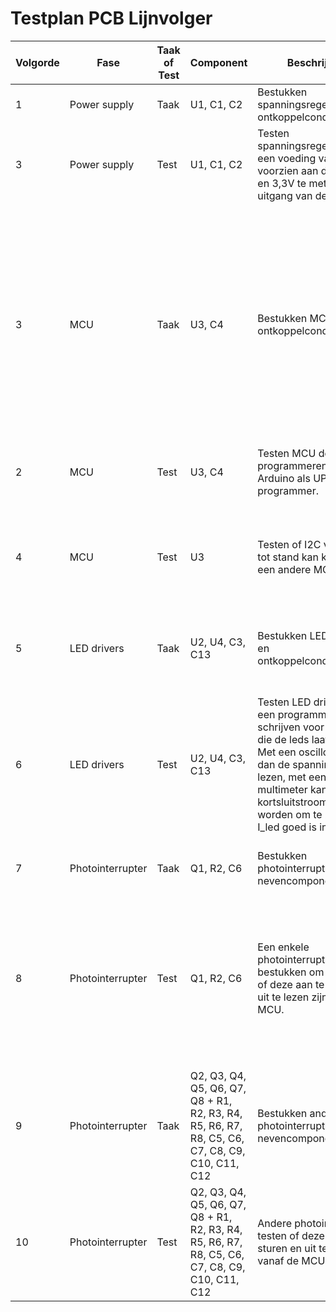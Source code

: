 # Testplan PCB Lijnvolger

| **Volgorde** | **Fase**         | **Taak of Test** | **Component**                                                | **Beschrijving**                                             | **Done, pass, fail** | **Opmerking**                                                |
| ------------ | ---------------- | ---------------- | ------------------------------------------------------------ | ------------------------------------------------------------ | -------------------- | ------------------------------------------------------------ |
| 1            | Power supply     | Taak             | U1, C1, C2                                                   | Bestukken spanningsregelaar en ontkoppelcondensatoren.       | Done                 |                                                              |
| 3            | Power supply     | Test             | U1, C1, C2                                                   | Testen spanningsregelaar door een voeding van 5V te voorzien aan de VIN pin en 3,3V te meten aan de uitgang van de regelaar. | Done                 | Zonder problemen vanaf de eerste keer gelukt                 |
| 3            | MCU              | Taak             | U3, C4                                                       | Bestukken MCU en ontkoppelcondensator.                       | Done                 | Het bestukken van de MCU ging niet goed bij de eerste keer. VCC en GND waren kortgesloten dus ik heb de MCU vervanger door een nieuwe na het desolderen. Bij het desolderen zijn ook wat paden mee losgekomen waardoor ik een nieuw exemplaar van mijn pcb heb moeten gebruiken. Ik heb bestukt met hetelucht. |
| 2            | MCU              | Test             | U3, C4                                                       | Testen MCU door deze te programmeren met Arduino als UPDI programmer. | Done                 | Bij de tweede keer proberen is het gelukt.                   |
| 4            | MCU              | Test             | U3                                                           | Testen of I2C verbinding tot stand kan komen met een andere MCU. | Fail                 | Het is me niet gelukt om I²C aan te praat te krijgen. Ik maak gebruik van de alternatieve TWI pinnen maar ik heb deze niet kunnen gebruiken. |
| 5            | LED drivers      | Taak             | U2, U4, C3, C13                                              | Bestukken LED drivers en ontkoppelcondensatoren.             | Done                 | Ik heb de LED drivers probleemloss met een soldeerbout bestukt. |
| 6            | LED drivers      | Test             | U2, U4, C3, C13                                              | Testen LED drivers door een programma te schrijven voor de MCU die de leds laat pinken. Met een oscilloscoop is dan de spanning af te lezen, met een multimeter kan de kortsluitstroom gemeten worden om te zien of I_led goed is ingesteld. | Done                 | Ik heb de uitgang van de LED drivers gemeten met een oscilloscoop die 3.3 V als referentie (massaaansluiting) heeft gekregen.  Dat heb ik gedaan omdat de LED driver de massa schakelt en niet de voedingsspanning. |
| 7            | Photointerrupter | Taak             | Q1, R2, C6                                                   | Bestukken photointerrupter Q1 en nevencomponenten.           | Done                 |                                                              |
| 8            | Photointerrupter | Test             | Q1, R2, C6                                                   | Een enkele photointerrupter bestukken om te testen of deze aan te sturen en uit te lezen zijn vanaf de MCU. | Done                 | Ik heb telkens twee fotointerrupters in serie staan met elkaar dus ik ben gestart met één serieschakeling van de fotointerrupters te bestukken en testen. Met een camera is te zien of de LED's oplichten. |
| 9            | Photointerrupter | Taak             | Q2, Q3, Q4, Q5, Q6, Q7, Q8 +  R1, R2, R3, R4, R5, R6, R7, R8, C5, C6, C7, C8, C9, C10, C11, C12 | Bestukken andere photointerrupters en nevencomponenten.      | Done                 |                                                              |
| 10           | Photointerrupter | Test             | Q2, Q3, Q4, Q5, Q6, Q7, Q8 +  R1, R2, R3, R4, R5, R6, R7, R8, C5, C6, C7, C8, C9, C10, C11, C12 | Andere photointerrupter testen of deze aan te sturen en uit te lezen zijn vanaf de MCU. | Done                 | Alle fotointerruptors werken!                                |